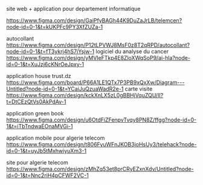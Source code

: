 site web + application pour departement informatique

https://www.figma.com/design/GaiPfyBAGh44K9DuZaJrLB/telemcen?node-id=0-1&t=kUKPFc9PY3XfZUZa-1

autocollant
https://www.figma.com/design/P12tLPVWJ8MsF0z8T2qRPD/autocollant?node-id=0-1&t=fT3ykrj4hS7iYsjw-1
logiciel du analyse du cancer
https://www.figma.com/design/yMVIeFTkp4E8ZloXWqSoP9/ai-hla?node-id=0-1&t=XuJzj6cKNrOeJpxy-1



application house trust.dz
https://www.figma.com/board/P66A1LE1QTx7P3PB9xQxXw/Diagram---Untitled?node-id=0-1&t=YCaiJuQzuaWadR2e-1
 carte visite
https://www.figma.com/design/kckXnLX5zL0gBBHjVquZQU/II?t=DtCEzQtVs0AkPdAv-1

application green book
https://www.figma.com/design/u6OtdFiZFenpvTvqy8PN8Z/ffgg?node-id=0-1&t=iTbTndwaEOnaMVGi-1

application mobile pour algerie telecom
https://www.figma.com/design/t806FyuWFnJKOB3joHsUy3/telehack?node-id=0-1&t=uyJb5tMxhwiyuXm3-1

site pour algerie telecom
https://www.figma.com/design/zMhZq53et8prCRyEZxnXdv/Untitled?node-id=0-1&t=Nnc2riH4pCFWF2VC-1
